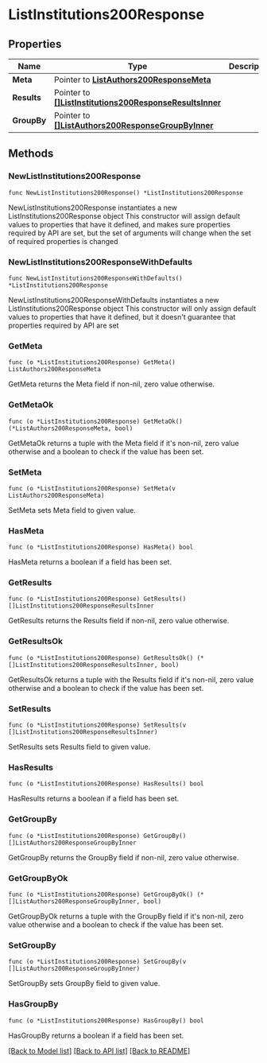 # ListInstitutions200Response

## Properties

Name | Type | Description | Notes
------------ | ------------- | ------------- | -------------
**Meta** | Pointer to [**ListAuthors200ResponseMeta**](ListAuthors200ResponseMeta.md) |  | [optional] 
**Results** | Pointer to [**[]ListInstitutions200ResponseResultsInner**](ListInstitutions200ResponseResultsInner.md) |  | [optional] 
**GroupBy** | Pointer to [**[]ListAuthors200ResponseGroupByInner**](ListAuthors200ResponseGroupByInner.md) |  | [optional] 

## Methods

### NewListInstitutions200Response

`func NewListInstitutions200Response() *ListInstitutions200Response`

NewListInstitutions200Response instantiates a new ListInstitutions200Response object
This constructor will assign default values to properties that have it defined,
and makes sure properties required by API are set, but the set of arguments
will change when the set of required properties is changed

### NewListInstitutions200ResponseWithDefaults

`func NewListInstitutions200ResponseWithDefaults() *ListInstitutions200Response`

NewListInstitutions200ResponseWithDefaults instantiates a new ListInstitutions200Response object
This constructor will only assign default values to properties that have it defined,
but it doesn't guarantee that properties required by API are set

### GetMeta

`func (o *ListInstitutions200Response) GetMeta() ListAuthors200ResponseMeta`

GetMeta returns the Meta field if non-nil, zero value otherwise.

### GetMetaOk

`func (o *ListInstitutions200Response) GetMetaOk() (*ListAuthors200ResponseMeta, bool)`

GetMetaOk returns a tuple with the Meta field if it's non-nil, zero value otherwise
and a boolean to check if the value has been set.

### SetMeta

`func (o *ListInstitutions200Response) SetMeta(v ListAuthors200ResponseMeta)`

SetMeta sets Meta field to given value.

### HasMeta

`func (o *ListInstitutions200Response) HasMeta() bool`

HasMeta returns a boolean if a field has been set.

### GetResults

`func (o *ListInstitutions200Response) GetResults() []ListInstitutions200ResponseResultsInner`

GetResults returns the Results field if non-nil, zero value otherwise.

### GetResultsOk

`func (o *ListInstitutions200Response) GetResultsOk() (*[]ListInstitutions200ResponseResultsInner, bool)`

GetResultsOk returns a tuple with the Results field if it's non-nil, zero value otherwise
and a boolean to check if the value has been set.

### SetResults

`func (o *ListInstitutions200Response) SetResults(v []ListInstitutions200ResponseResultsInner)`

SetResults sets Results field to given value.

### HasResults

`func (o *ListInstitutions200Response) HasResults() bool`

HasResults returns a boolean if a field has been set.

### GetGroupBy

`func (o *ListInstitutions200Response) GetGroupBy() []ListAuthors200ResponseGroupByInner`

GetGroupBy returns the GroupBy field if non-nil, zero value otherwise.

### GetGroupByOk

`func (o *ListInstitutions200Response) GetGroupByOk() (*[]ListAuthors200ResponseGroupByInner, bool)`

GetGroupByOk returns a tuple with the GroupBy field if it's non-nil, zero value otherwise
and a boolean to check if the value has been set.

### SetGroupBy

`func (o *ListInstitutions200Response) SetGroupBy(v []ListAuthors200ResponseGroupByInner)`

SetGroupBy sets GroupBy field to given value.

### HasGroupBy

`func (o *ListInstitutions200Response) HasGroupBy() bool`

HasGroupBy returns a boolean if a field has been set.


[[Back to Model list]](../README.md#documentation-for-models) [[Back to API list]](../README.md#documentation-for-api-endpoints) [[Back to README]](../README.md)


